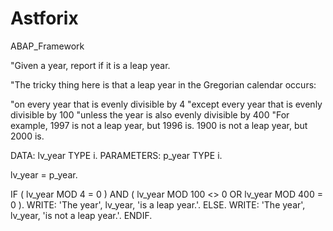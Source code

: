 # Astforix
ABAP_Framework

"Given a year, report if it is a leap year.

"The tricky thing here is that a leap year in the Gregorian calendar occurs:

"on every year that is evenly divisible by 4
"except every year that is evenly divisible by 100
"unless the year is also evenly divisible by 400
"For example, 1997 is not a leap year, but 1996 is. 1900 is not a leap year, but 2000 is.


DATA: lv_year TYPE i.
PARAMETERS: p_year TYPE i.

lv_year = p_year.

IF ( lv_year MOD 4 = 0 ) AND ( lv_year MOD 100 <> 0 OR lv_year MOD 400 = 0 ).
  WRITE: 'The year', lv_year, 'is a leap year.'.
ELSE.
  WRITE: 'The year', lv_year, 'is not a leap year.'.
ENDIF.
